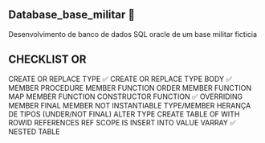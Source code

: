 ## Database_base_militar 🎲
Desenvolvimento de banco de dados SQL oracle de um base militar ficticia

## CHECKLIST OR
CREATE OR REPLACE TYPE ✅
CREATE OR REPLACE TYPE BODY ✅
MEMBER PROCEDURE
MEMBER FUNCTION
ORDER MEMBER FUNCTION
MAP MEMBER FUNCTION
CONSTRUCTOR FUNCTION ✅
OVERRIDING MEMBER
FINAL MEMBER
NOT INSTANTIABLE TYPE/MEMBER
HERANÇA DE TIPOS (UNDER/NOT FINAL)
ALTER TYPE
CREATE TABLE OF
WITH ROWID REFERENCES
REF
SCOPE IS
INSERT INTO
VALUE
VARRAY ✅
NESTED TABLE
